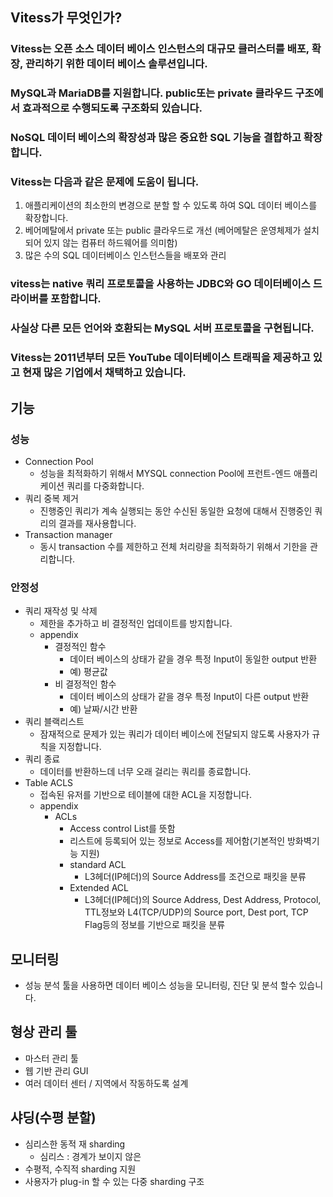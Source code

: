 ## Vitess가 무엇인가?
### Vitess는 오픈 소스 데이터 베이스 인스턴스의 대규모 클러스터를 배포, 확장, 관리하기 위한 데이터 베이스 솔루션입니다. 
###  MySQL과 MariaDB를 지원합니다. public또는 private 클라우드 구조에서 효과적으로 수행되도록 구조화되 있습니다.
### NoSQL 데이터 베이스의 확장성과 많은 중요한 SQL 기능을 결합하고 확장합니다. 
### Vitess는 다음과 같은 문제에 도움이 됩니다.
1. 애플리케이션의 최소한의 변경으로 분할 할 수 있도록 하여 SQL 데이터 베이스를 확장합니다. 
2. 베어메탈에서 private 또는 public 클라우드로 개선 (베어메탈은 운영체제가 설치되어 있지 않는 컴퓨터 하드웨어를 의미함)
3. 많은 수의 SQL 데이터베이스 인스턴스들을 배포와 관리 
   
### vitess는 native 쿼리 프로토콜을 사용하는 JDBC와 GO 데이터베이스 드라이버를 포함합니다. 
### 사실상 다른 모든 언어와 호환되는 MySQL 서버 프로토콜을 구현됩니다.
### Vitess는 2011년부터 모든 YouTube 데이터베이스 트래픽을 제공하고 있고 현재 많은 기업에서 채택하고 있습니다.

## 기능
### 성능
* Connection Pool 
  * 성능을 최적화하기 위해서 MYSQL connection Pool에 프런트-엔드 애플리케이션 쿼리를 다중화합니다.
* 쿼리 중복 제거 
  * 진행중인 쿼리가 계속 실행되는 동안 수신된 동일한 요청에 대해서 진행중인 쿼리의 결과를 재사용합니다. 
* Transaction manager 
  * 동시 transaction 수를 제한하고 전체 처리량을 최적화하기 위해서 기한을 관리합니다. 
### 안정성
* 쿼리 재작성 및 삭제 
  * 제한을 추가하고 비 결정적인 업데이트를 방지합니다. 
  * appendix
    * 결정적인 함수 
      * 데이터 베이스의 상태가 같을 경우 특정 Input이 동일한 output 반환
      * 예) 평균값
    * 비 결정적인 함수 
      * 데이터 베이스의 상태가 같을 경우 특정 Input이 다른 output 반환
      * 예) 날짜/시간 반환
* 쿼리 블랙리스트
  * 잠재적으로 문제가 있는 쿼리가 데이터 베이스에 전달되지 않도록 사용자가 규칙을 지정합니다. 
* 쿼리 종료
  * 데이터를 반환하느데 너무 오래 걸리는 쿼리를 종료합니다. 
* Table ACLS
  * 접속된 유저를 기반으로 테이블에 대한 ACL을 지정합니다. 
  * appendix
    * ACLs 
      * Access control List를 뜻함 
      * 리스트에 등록되어 있는 정보로 Access를 제어함(기본적인 방화벽기능 지원)
      * standard ACL
        * L3헤더(IP헤더)의 Source Address를 조건으로 패킷을 분류
      * Extended ACL
        * L3헤더(IP헤더)의 Source Address, Dest Address, Protocol, TTL정보와 L4(TCP/UDP)의 Source port, Dest port, TCP Flag등의 정보를 기반으로 패킷을 분류
## 모니터링
* 성능 분석 툴을 사용하면 데이터 베이스 성능을 모니터링, 진단 및 분석 할수 있습니다.

## 형상 관리 툴
* 마스터 관리 툴
* 웹 기반 관리 GUI
* 여러 데이터 센터 / 지역에서 작동하도록 설계 
 
## 샤딩(수평 분할)
* 심리스한 동적 재 sharding
  * 심리스 : 경계가 보이지 않은
* 수평적, 수직적 sharding 지원
* 사용자가 plug-in 할 수 있는 다중 sharding 구조
  